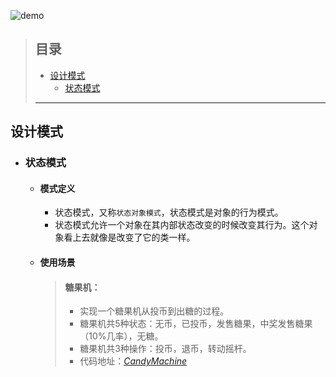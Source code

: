 ![demo](https://timgsa.baidu.com/timg?image&quality=100&size=b9999_10000&sec=1496257994028&di=ed139712c8999843a94f3c9647c7e3c3&imgtype=0&src=http%3A%2F%2Fimg.25pp.com%2Fuploadfile%2Fsoft%2Fimages%2F2014%2F0625%2F20140625092348710.jpg)

> ## 目录
> - [设计模式](#设计模式)
> 	+ [状态模式](#状态模式)
> ---

## 设计模式

+ ### 状态模式
	- #### 模式定义
		+ 状态模式，又称`状态对象模式`，状态模式是对象的行为模式。
		+ 状态模式允许一个对象在其内部状态改变的时候改变其行为。这个对象看上去就像是改变了它的类一样。
	- #### 使用场景
		> #### 糖果机：
		> + 实现一个糖果机从投币到出糖的过程。
		> + 糖果机共5种状态：无币，已投币，发售糖果，中奖发售糖果（10%几率），无糖。
		> + 糖果机共3种操作：投币，退币，转动摇杆。
		> + 代码地址：*[CandyMachine](https://github.com/nofucksay/java-demo/tree/master/src/main/java/com/jyc/designpatterns/_20_state/candymachine)*

